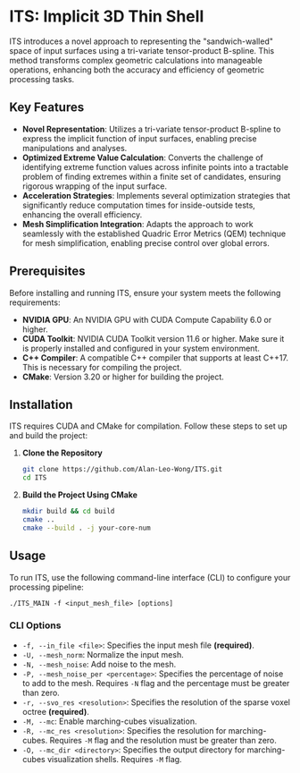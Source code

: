 # ITS: Implicit 3D Thin Shell

ITS introduces a novel approach to representing the "sandwich-walled" space of input surfaces using a tri-variate tensor-product B-spline. This method transforms complex geometric calculations into manageable operations, enhancing both the accuracy and efficiency of geometric processing tasks.

## Key Features

- **Novel Representation**: Utilizes a tri-variate tensor-product B-spline to express the implicit function of input surfaces, enabling precise manipulations and analyses.
- **Optimized Extreme Value Calculation**: Converts the challenge of identifying extreme function values across infinite points into a tractable problem of finding extremes within a finite set of candidates, ensuring rigorous wrapping of the input surface.
- **Acceleration Strategies**: Implements several optimization strategies that significantly reduce computation times for inside-outside tests, enhancing the overall efficiency.
- **Mesh Simplification Integration**: Adapts the approach to work seamlessly with the established Quadric Error Metrics (QEM) technique for mesh simplification, enabling precise control over global errors.

## Prerequisites

Before installing and running ITS, ensure your system meets the following requirements:

- **NVIDIA GPU**: An NVIDIA GPU with CUDA Compute Capability 6.0 or higher.
- **CUDA Toolkit**: NVIDIA CUDA Toolkit version 11.6 or higher. Make sure it is properly installed and configured in your system environment.
- **C++ Compiler**: A compatible C++ compiler that supports at least C++17. This is necessary for compiling the project.
- **CMake**: Version 3.20 or higher for building the project.

## Installation

ITS requires CUDA and CMake for compilation. Follow these steps to set up and build the project:

1. **Clone the Repository**
   
   ```bash
   git clone https://github.com/Alan-Leo-Wong/ITS.git
   cd ITS
   ```
   
1. **Build the Project Using CMake**
   
   ```bash
   mkdir build && cd build
   cmake ..
   cmake --build . -j your-core-num

## Usage

To run ITS, use the following command-line interface (CLI) to configure your processing pipeline:

```
./ITS_MAIN -f <input_mesh_file> [options]
```

### CLI Options

- `-f, --in_file <file>`: Specifies the input mesh file **(required)**.
- `-U, --mesh_norm`: Normalize the input mesh.
- `-N, --mesh_noise`: Add noise to the mesh.
- `-P, --mesh_noise_per <percentage>`: Specifies the percentage of noise to add to the mesh. Requires `-N` flag and the percentage must be greater than zero.
- `-r, --svo_res <resolution>`: Specifies the resolution of the sparse voxel octree **(required)**.
- `-M, --mc`: Enable marching-cubes visualization.
- `-R, --mc_res <resolution>`: Specifies the resolution for marching-cubes. Requires `-M` flag and the resolution must be greater than zero.
- `-O, --mc_dir <directory>`: Specifies the output directory for marching-cubes visualization shells. Requires `-M` flag.

